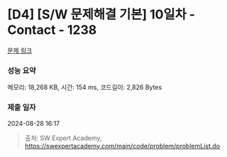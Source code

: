 # [D4] [S/W 문제해결 기본] 10일차 - Contact - 1238 

[문제 링크](https://swexpertacademy.com/main/code/problem/problemDetail.do?contestProbId=AV15B1cKAKwCFAYD) 

### 성능 요약

메모리: 18,268 KB, 시간: 154 ms, 코드길이: 2,826 Bytes

### 제출 일자

2024-08-28 16:17



> 출처: SW Expert Academy, https://swexpertacademy.com/main/code/problem/problemList.do